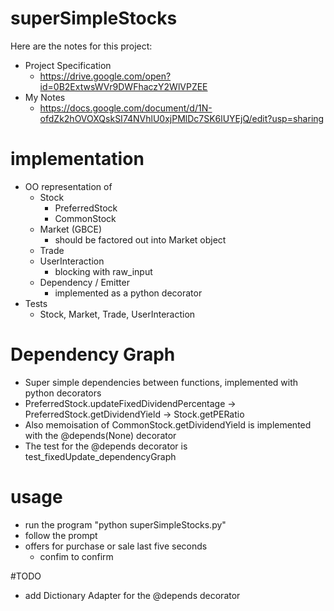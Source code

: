 # superSimpleStocks

Here are the notes for this project: 
 - Project Specification
   - https://drive.google.com/open?id=0B2ExtwsWVr9DWFhaczY2WlVPZEE
 - My Notes
   - https://docs.google.com/document/d/1N-ofdZk2hOVOXQskSI74NVhlU0xjPMlDc7SK6lUYEjQ/edit?usp=sharing
 
# implementation
 - OO representation of 
   - Stock
     - PreferredStock
     - CommonStock
   - Market (GBCE)
     - should be factored out into Market object
   - Trade
   - UserInteraction
     - blocking with raw_input
   - Dependency / Emitter
     - implemented as a python decorator
 - Tests
   - Stock, Market, Trade, UserInteraction
   
 # Dependency Graph
  - Super simple dependencies between functions, implemented with python decorators
  - PreferredStock.updateFixedDividendPercentage -> PreferredStock.getDividendYield -> Stock.getPERatio
  - Also memoisation of CommonStock.getDividendYield is implemented with the @depends(None) decorator
  - The test for the @depends decorator is test_fixedUpdate_dependencyGraph
 
 # usage
   - run the program "python superSimpleStocks.py"
   - follow the prompt
   - offers for purchase or sale last five seconds
     - confim to confirm
     
 #TODO
  - add Dictionary Adapter for the @depends decorator
